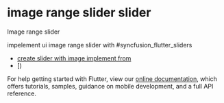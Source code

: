 # image range slider slider

Image range slider 




impelement ui image range slider with #syncfusion_flutter_sliders 

- [create slider with image implement from ](https://dribbble.com/shots/17238129-Real-Estate-Application-User-Interface)
- [)

For help getting started with Flutter, view our
[online documentation](https://flutter.dev/docs), which offers tutorials,
samples, guidance on mobile development, and a full API reference.
